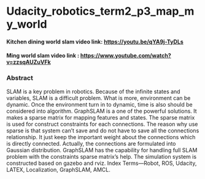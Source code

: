 # Udacity_robotics_term2_p3_map_my_world
#### Kitchen dining world slam video link: https://youtu.be/qYA9j-TyDLs
#### Ming world slam video link : https://www.youtube.com/watch?v=zzsqAUZuVFk
### Abstract
SLAM is a key problem in robotics. Because of the infinite states and variables, SLAM is a difficult problem. What is more,
environment can be dynamic. Once the environment turn in to dynamic, time is also should be considered into algorithm. GraphSLAM
is a one of the powerful solutions. It makes a sparse matrix for mapping features and states. The sparse matrix is used for construct
constraints for each connections. The reason why use sparse is that system can’t save and do not have to save all the connections
relationship. It just keep the important weight about the connections which is directly connected. Actually, the connections are
formulated into Gaussian distribution. GraphSLAM has the capability for handling full SLAM problem with the constraints sparse
matrix’s help. The simulation system is constructed based on gazebo and rviz.
Index Terms—Robot, ROS, Udacity, LATEX, Localization, GraphSLAM, AMCL.

